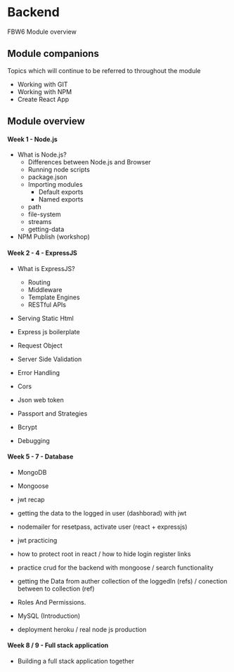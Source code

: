 # Backend

FBW6 Module overview

## Module companions

Topics which will continue to be referred to throughout the module

- Working with GIT
- Working with NPM
- Create React App

## Module overview

#### Week 1 - Node.js

+ What is Node.js?
    - Differences between Node.js and Browser
    - Running node scripts
    - package.json
    - Importing modules
        + Default exports
        + Named exports
     - path
     - file-system
     - streams
     - getting-data
+ NPM Publish (workshop)

#### Week 2 - 4 - ExpressJS

+ What is ExpressJS?
    - Routing
    - Middleware
    - Template Engines
    - RESTful APIs
  
+ Serving Static Html
+ Express js boilerplate 
+ Request Object
+ Server Side Validation
+ Error Handling
+ Cors
+ Json web token
+ Passport and Strategies
+ Bcrypt
+ Debugging

#### Week 5 - 7 - Database

+ MongoDB
+ Mongoose

+ jwt recap 
+ getting the data to the logged in user (dashborad) with jwt
+ nodemailer for resetpass, activate user (react + expressjs) 

+ jwt practicing 
+ how to protect root in react / how to hide login register links
+ practice crud for the backend with mongoose / search functionality 

+ getting the Data from auther collection of the loggedIn (refs) / conection between to collection (ref)
+ Roles And Permissions.
+ MySQL (Introduction)
+ deployment heroku / real node js production 

#### Week 8 / 9 - Full stack application

+ Building a full stack application together
